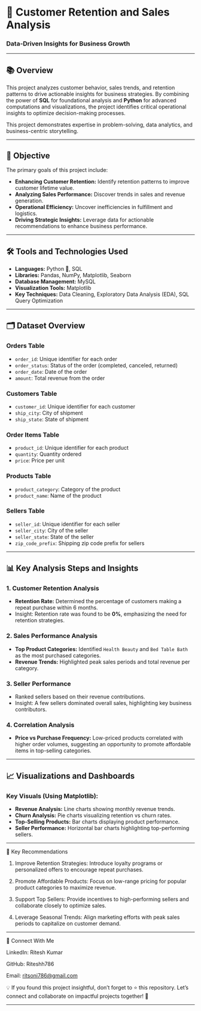 # :rocket: **Customer Retention and Sales Analysis**  
### Data-Driven Insights for Business Growth  

---

## 📚 **Overview**  
This project analyzes customer behavior, sales trends, and retention patterns to drive actionable insights for business strategies. By combining the power of **SQL** for foundational analysis and **Python** for advanced computations and visualizations, the project identifies critical operational insights to optimize decision-making processes.  

This project demonstrates expertise in problem-solving, data analytics, and business-centric storytelling.

---

## 🎯 **Objective**  
The primary goals of this project include:  
- **Enhancing Customer Retention:** Identify retention patterns to improve customer lifetime value.  
- **Analyzing Sales Performance:** Discover trends in sales and revenue generation.  
- **Operational Efficiency:** Uncover inefficiencies in fulfillment and logistics.  
- **Driving Strategic Insights:** Leverage data for actionable recommendations to enhance business performance.  

---

## 🛠️ **Tools and Technologies Used**  
- **Languages:** Python 🐍, SQL  
- **Libraries:** Pandas, NumPy, Matplotlib, Seaborn  
- **Database Management:** MySQL  
- **Visualization Tools:** Matplotlib  
- **Key Techniques:** Data Cleaning, Exploratory Data Analysis (EDA), SQL Query Optimization  

---

## 🗂️ **Dataset Overview**  

### **Orders Table**  
- `order_id`: Unique identifier for each order  
- `order_status`: Status of the order (completed, canceled, returned)  
- `order_date`: Date of the order  
- `amount`: Total revenue from the order  

### **Customers Table**  
- `customer_id`: Unique identifier for each customer  
- `ship_city`: City of shipment  
- `ship_state`: State of shipment  

### **Order Items Table**  
- `product_id`: Unique identifier for each product  
- `quantity`: Quantity ordered  
- `price`: Price per unit  

### **Products Table**  
- `product_category`: Category of the product  
- `product_name`: Name of the product  

### **Sellers Table**  
- `seller_id`: Unique identifier for each seller  
- `seller_city`: City of the seller  
- `seller_state`: State of the seller  
- `zip_code_prefix`: Shipping zip code prefix for sellers  

---

## 📊 **Key Analysis Steps and Insights**  

### **1. Customer Retention Analysis**  
- **Retention Rate:** Determined the percentage of customers making a repeat purchase within 6 months.  
- Insight: Retention rate was found to be **0%**, emphasizing the need for retention strategies.  

### **2. Sales Performance Analysis**  
- **Top Product Categories:** Identified `Health Beauty` and `Bed Table Bath` as the most purchased categories.  
- **Revenue Trends:** Highlighted peak sales periods and total revenue per category.  

### **3. Seller Performance**  
- Ranked sellers based on their revenue contributions.  
- Insight: A few sellers dominated overall sales, highlighting key business contributors.  

### **4. Correlation Analysis**  
- **Price vs Purchase Frequency:** Low-priced products correlated with higher order volumes, suggesting an opportunity to promote affordable items in top-selling categories.  

---

## 📈 **Visualizations and Dashboards**  

### **Key Visuals (Using Matplotlib):**  
- **Revenue Analysis:** Line charts showing monthly revenue trends.  
- **Churn Analysis:** Pie charts visualizing retention vs churn rates.  
- **Top-Selling Products:** Bar charts displaying product performance.  
- **Seller Performance:** Horizontal bar charts highlighting top-performing sellers.  

---

🌟 Key Recommendations

1. Improve Retention Strategies: Introduce loyalty programs or personalized offers to encourage repeat purchases.


2. Promote Affordable Products: Focus on low-range pricing for popular product categories to maximize revenue.


3. Support Top Sellers: Provide incentives to high-performing sellers and collaborate closely to optimize sales.


4. Leverage Seasonal Trends: Align marketing efforts with peak sales periods to capitalize on customer demand.




---

🤝 Connect With Me

LinkedIn: Ritesh Kumar 

GitHub: Riteshh786

Email: ritsoni786@gmail.com


💡 If you found this project insightful, don’t forget to ⭐ this repository. Let’s connect and collaborate on impactful projects together! 🚀


---

